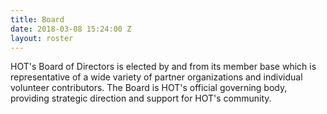 ```yaml
---
title: Board
date: 2018-03-08 15:24:00 Z
layout: roster
---
```


HOT's Board of Directors is elected by and from its member base which is representative of a wide variety of partner organizations and individual volunteer contributors. The Board is HOT's official governing body, providing strategic direction and support for HOT's community.
